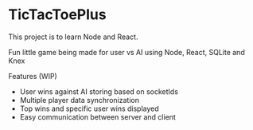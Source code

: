 # TicTacToePlus

This project is to learn Node and React.

Fun little game being made for user vs AI using Node, React, SQLite and Knex 

Features (WIP)

- User wins against AI storing based on socketIds 
- Multiple player data synchronization
- Top wins and specific user wins displayed
- Easy communication between server and client
